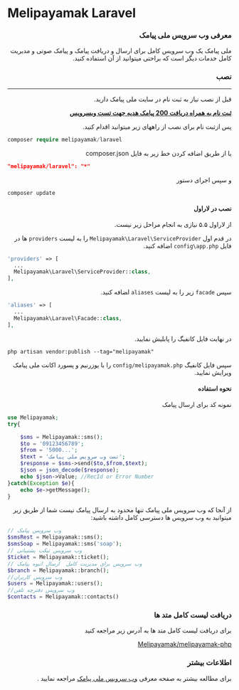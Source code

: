 # Melipayamak Laravel


<div dir='rtl'>

### معرفی وب سرویس ملی پیامک
ملی پیامک یک وب سرویس کامل برای ارسال و دریافت پیامک و پیامک صوتی و مدیریت کامل خدمات دیگر است که براحتی میتوانید از آن استفاده کنید.

### نصب
<hr>


<p>قبل از نصب نیاز به ثبت نام در سایت ملی پیامک دارید.</p>

[**ثبت نام به همراه دریافت 200 پیامک هدیه جهت تست وبسرویس**](http://www.melipayamak.com/)

<p>پس ازثبت نام  برای نصب از راههای زیر میتوانید اقدام کنید.</p>



</div>


```php
composer require melipayamak/laravel 
```


<div dir='rtl'>

یا از طریق اضافه کردن خط زیر به فایل 
composer.json



</div>


```json
"melipayamak/laravel": "*"
```


<div dir='rtl'>


و سپس اجرای دستور 



</div>

    composer update



<div dir='rtl'>

#### نصب در لاراول

از لاراول ۵.۵ نیازی به انجام مراحل زیر نیست.

در قدم اول  ‍`Melipayamak\Laravel\ServiceProvider` را به لیست  `providers` ها در فایل `config\app.php` اضافه کنید. 

</div>

```php
'providers' => [
  ...
  Melipayamak\Laravel\ServiceProvider::class,
],

```
<div dir='rtl'>

سپس `facade` زیر را به لیست `aliases` ا‍ضافه کنید.

</div>

```php
'aliases' => [
  ...
  Melipayamak\Laravel\Facade::class,
],
```

<div dir='rtl'>

در نهایت فایل کانفیگ را پابلیش نمایید.
</div>

```
php artisan vendor:publish --tag="melipayamak"
```

<div dir='rtl'>

سپس  فایل کانفیگ `config/melipayamak.php` را با یوزرنیم و پسورد اکانت ملی پیامک ویرایش نمایید.
</div>

	
<div dir='rtl'>

	
	
#### نحوه استفاده
نمونه کد برای ارسال پیامک



</div>



```php
use Melipayamak;
try{

    $sms = Melipayamak::sms();
    $to = '09123456789';
    $from = '5000...';
    $text = 'تست وب سرویس ملی پیامک';
    $response = $sms->send($to,$from,$text);
    $json = json_decode($response);
    echo $json->Value; //RecId or Error Number 
}catch(Exception $e){
    echo $e->getMessage();
}
```


<div dir='rtl'>

از آنجا که وب سرویس ملی پیامک تنها محدود به ارسال پیامک نیست  شما از طریق  زیر میتوانید به وب سرویس ها دسترسی کامل داشته باشید:


</div>

```php
// وب سرویس پیامک
$smsRest = Melipayamak::sms();
$smsSoap = Melipayamak::sms('soap');
// وب سرویس تیکت پشتیبانی
$ticket = Melipayamak::ticket();
// وب سرویس برای مدیریت کامل  ارسال انبوه پیامک
$branch = Melipayamak::branch();
//وب سرویس کاربران
$users = Melipayamak::users();
//وب سرویس دفترچه تلفن
$contacts = Melipayamak::contacts()

```


<div dir='rtl'>


### دریافت لیست کامل متد ها

برای دریافت لیست کامل متد ها به آدرس زیر مراجعه کنید


[Melipayamak/melipayamak-php](https://github.com/Melipayamak/melipayamak-php)


###  اطلاعات بیشتر
برای مطالعه بیشتر به صفحه معرفی [وب سرویس ملی پیامک](https://github.com/Melipayamak/Webservices) مراجعه نمایید .


</div>
